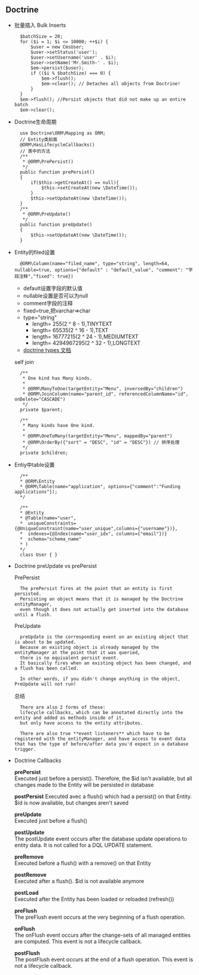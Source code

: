 ## Doctrine
- 批量插入 Bulk Inserts

	    $batchSize = 20;
	    for ($i = 1; $i <= 10000; ++$i) {
		    $user = new CmsUser;
		    $user->setStatus('user');
		    $user->setUsername('user' . $i);
		    $user->setName('Mr.Smith-' . $i);
		    $em->persist($user);
		    if (($i % $batchSize) === 0) {
			    $em->flush();
			    $em->clear(); // Detaches all objects from Doctrine!
		    }
	    }
	    $em->flush(); //Persist objects that did not make up an entire batch
	    $em->clear();

- Doctrine生命周期

	    use Doctrine\ORM\Mapping as ORM;
		// Entity类前面
	    @ORM\HasLifecycleCallbacks()
		// 类中的方法
		/**
	     * @ORM\PrePersist()
	     */
	    public function prePersist()
	    {
	        if($this->getCreateAt() == null){
	            $this->setCreateAt(new \DateTime());
	        }
	        $this->setUpdateAt(new \DateTime());
	    }
	    /**
	     * @ORM\PreUpdate()
	     */
	    public function preUpdate()
	    {
	        $this->setUpdateAt(new \DateTime());
	    }
- Entity的filed设置

	    @ORM\Column(name="filed_name", type="string", length=64, nullable=true, options={"default" : "default_value", "comment": "字段注释","fixed": true})
	- default设置字段的默认值
	- nullable设置是否可以为null
	- comment字段的注释
	- fixed=true,把varchar=>char
	- type="string" 
		- length=  255(2 ^ 8 - 1),TINYTEXT 
		- length=  65535(2 ^ 16 - 1),TEXT 
		- length=  16777215(2 ^ 24 - 1),MEDIUMTEXT 
		- length=  4294967295(2 ^ 32 - 1),LONGTEXT 
	- [doctrine types 文档](https://www.doctrine-project.org/projects/doctrine-dbal/en/2.6/reference/types.html)
	
	self join

		/**
	     * One kind has Many kinds.
	     *
	     * @ORM\ManyToOne(targetEntity="Menu", inversedBy="children")
	     * @ORM\JoinColumn(name="parent_id", referencedColumnName="id", onDelete="CASCADE")
	     */
	    private $parent;
	    
	    /**
	     * Many kinds have One kind.
	     *
	     * @ORM\OneToMany(targetEntity="Menu", mappedBy="parent")
	     * @ORM\OrderBy({"sort" = "DESC", "id" = "DESC"}) // 排序处理
	     */
	    private $children;

- Entiy中table设置

        /**
     	* @ORM\Entity
     	* @ORM\Table(name="application", options={"comment":"Funding applications"});
     	*/
    
    	/**
     	* @Entity
     	* @Table(name="user",
     	*  uniqueConstraints={@UniqueConstraint(name="user_unique",columns={"username"})},
     	*  indexes={@Index(name="user_idx", columns={"email"})}
     	*  schema="schema_name"
     	* )
     	*/
    	class User { }
- Doctrine preUpdate vs prePersist
	
	PrePersist
	
		The prePersist fires at the point that an entity is first persisted.
		Persisting an object means that it is managed by the Doctrine entityManager, 
		even though it does not actually get inserted into the database until a flush.
	
	PreUpdate
	
		preUpdate is the corresponding event on an existing object that is about to be updated.
		Because an existing object is already managed by the entityManager at the point that it was queried, 
		there is no equivalent persist event. 
		It basically fires when an existing object has been changed, and a flush has been called.
		
		In other words, if you didn't change anything in the object, PreUpdate will not run!
	总结
	
		There are also 2 forms of these: 
		lifecycle callbacks, which can be annotated directly into the entity and added as methods inside of it, 
		but only have access to the entity attributes. 
	
		There are also true **event listeners** which have to be registered with the entityManager, and have access to event data that has the type of before/after data you'd expect in a database trigger.

- Doctrine Callbacks  

	**prePersist**  
	Executed just before a persi­st(). Therefore, the $id isn't available, but all changes made to the Entity will be persisted in database  
	
	**postPe­rsist**
	Executed avec a flush() which had a persi­st() on that Entity. $id is now available, but changes aren't saved  
	
	**preUpdate**  
	Executed just before a flush()
	
	**postUpdate**  
	The postUpdate event occurs after the database update operations to entity data. It is not called for a DQL UPDATE statement.  
	
	**preRemove**  
	Executed before a flush() with a remove() on that Entity   
	
	**postRemove**  
	Executed after a flush(). $id is not available anymore  
	
	**postLoad**  
	Executed after the Entity has been loaded or reloaded (refr­esh())
	
	**preFlush**  
	The preFlush event occurs at the very beginning of a flush operation.  
	
	**onFlush**  
	The onFlush event occurs after the change-sets of all managed entities are computed. This event is not a lifecycle callback.  
	
	**postFlush**  
	The postFlush event occurs at the end of a flush operation. This event is not a lifecycle callback.  